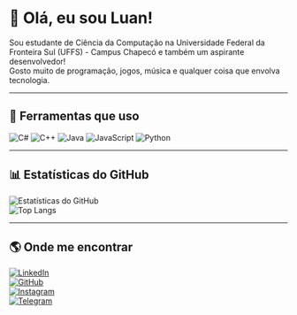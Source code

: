 # 👋 Olá, eu sou Luan!

Sou estudante de Ciência da Computação na Universidade Federal da Fronteira Sul (UFFS) - Campus Chapecó e também um aspirante desenvolvedor!  
Gosto muito de programação, jogos, música e qualquer coisa que envolva tecnologia.

---

## 🚀 Ferramentas que uso

![C#](https://img.shields.io/badge/C%23-68217A?style=for-the-badge&logo=csharp&logoColor=white) ![C++](https://img.shields.io/badge/C++-00599C?style=for-the-badge&logo=cplusplus&logoColor=white) ![Java](https://img.shields.io/badge/Java-007396?style=for-the-badge&logo=openjdk&logoColor=white) ![JavaScript](https://img.shields.io/badge/JavaScript-F7DF1E?style=for-the-badge&logo=javascript&logoColor=black) ![Python](https://img.shields.io/badge/Python-3776AB?style=for-the-badge&logo=python&logoColor=white)

---

## 📊 Estatísticas do GitHub

![Estatísticas do GitHub](https://github-readme-stats.vercel.app/api?username=luanllp0&show_icons=true&theme=dracula)  
![Top Langs](https://github-readme-stats.vercel.app/api/top-langs/?username=luanllp0&layout=compact&langs_count=6&theme=dracula)

---

## 🌎 Onde me encontrar

[![LinkedIn](https://custom-icon-badges.demolab.com/badge/LinkedIn-0A66C2?style=for-the-badge&logo=linkedin2&logoColor=white)](https://www.linkedin.com/in/luan-lucas-de-lima-peloso-b4a663245/)  
[![GitHub](https://img.shields.io/badge/GitHub-181717?style=for-the-badge&logo=github&logoColor=white)](https://github.com/luanllp0)  
[![Instagram](https://img.shields.io/badge/Instagram-E4405F?style=for-the-badge&logo=instagram&logoColor=white)](https://www.instagram.com/luanllp07/)  
[![Telegram](https://img.shields.io/badge/Telegram-26A5E4?style=for-the-badge&logo=telegram&logoColor=white)](https://t.me/Luanllp)

